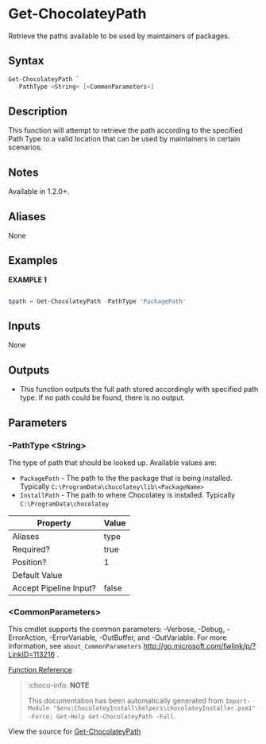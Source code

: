 ﻿---
Order: 40
xref: get-chocolateypath
Title: Get-ChocolateyPath
Description: Information on Get-ChocolateyPath function
RedirectFrom:
  - docs/helpers-get-chocolatey-path
  - docs/helpersgetchocolateypath
---

# Get-ChocolateyPath

<!-- This documentation is automatically generated from https://github.com/chocolatey/choco/blob/master/src/chocolatey.resources/helpers/functions/Get-ChocolateyPath.ps1 using https://github.com/chocolatey/choco/blob/master/GenerateDocs.ps1. Contributions are welcome at the original location(s). -->

Retrieve the paths available to be used by maintainers of packages.

## Syntax

~~~powershell
Get-ChocolateyPath `
  -PathType <String> [<CommonParameters>]
~~~

## Description

This function will attempt to retrieve the path according to the specified Path Type
to a valid location that can be used by maintainers in certain scenarios.

## Notes

Available in 1.2.0+.

## Aliases

None

## Examples

 **EXAMPLE 1**

~~~powershell

$path = Get-ChocolateyPath -PathType 'PackagePath'
~~~ 

## Inputs

None

## Outputs


 * This function outputs the full path stored accordingly with specified path type.
If no path could be found, there is no output.


## Parameters

###  -PathType &lt;String&gt;
The type of path that should be looked up.
Available values are:
- `PackagePath` - The path to the the package that is being installed. Typically `C:\ProgramData\chocolatey\lib\<PackageName>`
- `InstallPath` - The path to where Chocolatey is installed. Typically `C:\ProgramData\chocolatey`

Property               | Value
---------------------- | -----
Aliases                | type
Required?              | true
Position?              | 1
Default Value          | 
Accept Pipeline Input? | false
 
### &lt;CommonParameters&gt;

This cmdlet supports the common parameters: -Verbose, -Debug, -ErrorAction, -ErrorVariable, -OutBuffer, and -OutVariable. For more information, see `about_CommonParameters` http://go.microsoft.com/fwlink/p/?LinkID=113216 .



[Function Reference](xref:powershell-reference)

> :choco-info: **NOTE**
>
> This documentation has been automatically generated from `Import-Module "$env:ChocolateyInstall\helpers\chocolateyInstaller.psm1" -Force; Get-Help Get-ChocolateyPath -Full`.

View the source for [Get-ChocolateyPath](https://github.com/chocolatey/choco/blob/master/src/chocolatey.resources/helpers/functions/Get-ChocolateyPath.ps1)
